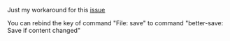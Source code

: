 Just my workaround for this [issue](https://github.com/microsoft/vscode/issues/178425)

You can rebind the key of command "File: save" to command "better-save: Save if content changed"
